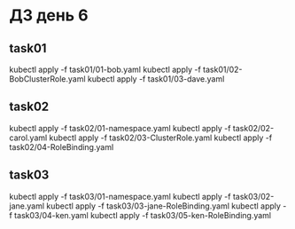 <H1>ДЗ день 6</H1>
<H2>task01</H2>
kubectl apply -f task01/01-bob.yaml
kubectl apply -f task01/02-BobClusterRole.yaml 
kubectl apply -f task01/03-dave.yaml

<H2>task02</H2>
kubectl apply -f task02/01-namespace.yaml
kubectl apply -f task02/02-carol.yaml
kubectl apply -f task02/03-ClusterRole.yaml
kubectl apply -f task02/04-RoleBinding.yaml


<H2>task03</H2>
kubectl apply -f task03/01-namespace.yaml
kubectl apply -f task03/02-jane.yaml 
kubectl apply -f task03/03-jane-RoleBinding.yaml
kubectl apply -f task03/04-ken.yaml 
kubectl apply -f task03/05-ken-RoleBinding.yaml
